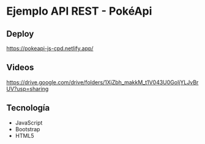 # Ejemplo API REST - PokéApi
## Deploy
https://pokeapi-js-cpd.netlify.app/
## Videos
https://drive.google.com/drive/folders/1XjZbh_makkM_t1V043U0GoIjYLJvBrUV?usp=sharing
## Tecnología
- JavaScript
- Bootstrap
- HTML5
